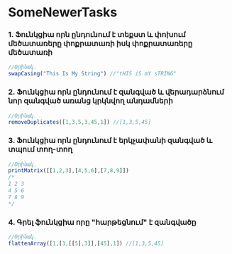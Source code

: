 # SomeNewerTasks


### 1. Ֆունկցիա որն ընդունում է տեքստ և փոխում մեծատառերը փոքրատառի իսկ փոքրատառերը մեծատառի
```javascript 
//Օրինակ․
swapCasing("This Is My String") //"tHIS iS mY sTRING"
```


### 2. Ֆունկցիա որն ընդունում է զանգված և վերադարձնում նոր զանգված առանց կրկնվող անդամների
```javascript 
//Օրինակ․
removeDuplicates([1,3,5,3,45,1]) //[1,3,5,45]
```


### 3. Ֆունկցիա որն ընդունում է երկչափանի զանգված և տպում տող-տող
```javascript 
//Օրինակ․
printMatrix([[1,2,3],[4,5,6],[7,8,9]]) 
/*
1 2 3
4 5 6
7 8 9
*/
```
### 4. Գրել ֆունկցիա որը "հարթեցնում" է զանգվածը
```javascript 
//Օրինակ․
flattenArray([1,[3,[[5],3]],[45],1]) //[1,3,5,45]
```
